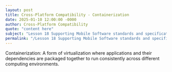 ```yaml
---
layout: post
title: Cross-Platform Compatibility - Containerization
date: 2025-01-10 12:00:00 -0000
author: Cross-Platform Compatibility
quote: "content here"
subject: "Lesson 18 Supporting Mobile Software standards and specifications"
permalink: "/Lesson 18 Supporting Mobile Software standards and specifications/Cross-Platform Compatibility/Cross-Platform Compatibility - Containerization"
---
```


Containerization: A form of virtualization where applications and their dependencies are packaged together to run consistently across different computing environments.
